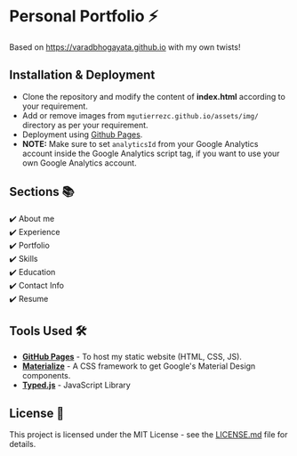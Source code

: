 # Personal Portfolio ⚡️ 
Based on https://varadbhogayata.github.io with my own twists!

## Installation & Deployment 
- Clone the repository and modify the content of <b>index.html</b> according to your requirement.
- Add or remove images from `mgutierrezc.github.io/assets/img/` directory as per your requirement.
- Deployment using [Github Pages](https://create-react-app.dev/docs/deployment/#github-pages).
- <b>NOTE:</b> Make sure to set `analyticsId` from your Google Analytics account inside the Google Analytics script tag, if you want to use your own Google Analytics account.

## Sections 📚
✔️ About me\
✔️ Experience\
✔️ Portfolio \
✔️ Skills \
✔️ Education\
✔️ Contact Info\
✔️ Resume

## Tools Used 🛠️
* [<b>GitHub Pages</b>](https://create-react-app.dev/docs/deployment/#github-pages) - To host my static website (HTML, CSS, JS).
* [<b>Materialize</b>](https://materializecss.com/) - A CSS framework to get Google's Material Design components.
* [<b>Typed.js</b>](https://mattboldt.com/demos/typed-js/) - JavaScript Library

## License 📄
This project is licensed under the MIT License - see the [LICENSE.md](./LICENSE) file for details.
